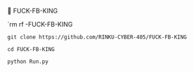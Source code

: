📎 FUCK-FB-KING

`rm rf -FUCK-FB-KING

`git clone https://github.com/RINKU-CYBER-405/FUCK-FB-KING`


`cd FUCK-FB-KING`

`python Run.py`

